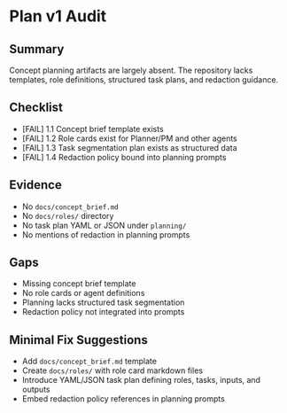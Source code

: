 # Plan v1 Audit

## Summary
Concept planning artifacts are largely absent. The repository lacks templates, role definitions, structured task plans, and redaction guidance.

## Checklist
- [FAIL] 1.1 Concept brief template exists
- [FAIL] 1.2 Role cards exist for Planner/PM and other agents
- [FAIL] 1.3 Task segmentation plan exists as structured data
- [FAIL] 1.4 Redaction policy bound into planning prompts

## Evidence
- No `docs/concept_brief.md`
- No `docs/roles/` directory
- No task plan YAML or JSON under `planning/`
- No mentions of redaction in planning prompts

## Gaps
- Missing concept brief template
- No role cards or agent definitions
- Planning lacks structured task segmentation
- Redaction policy not integrated into prompts

## Minimal Fix Suggestions
- Add `docs/concept_brief.md` template
- Create `docs/roles/` with role card markdown files
- Introduce YAML/JSON task plan defining roles, tasks, inputs, and outputs
- Embed redaction policy references in planning prompts

